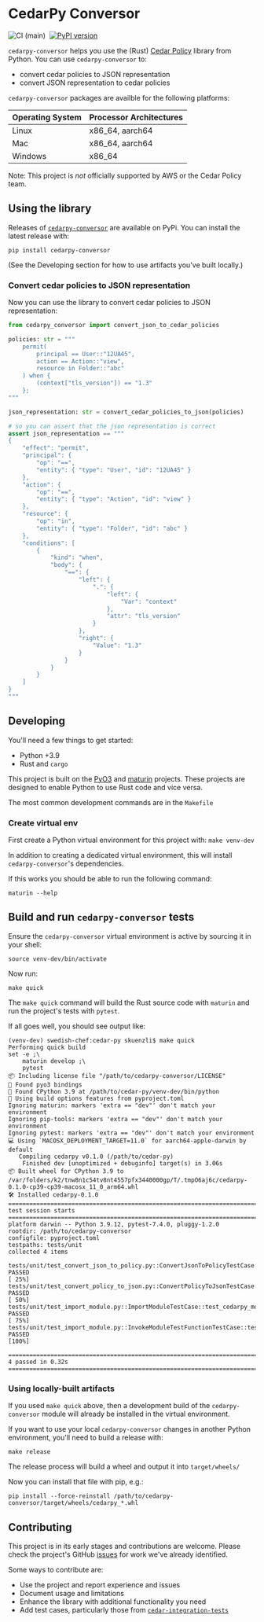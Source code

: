 # CedarPy Conversor
![CI (main)](https://github.com/totvscloud-seginf/cedarpy-conversor/actions/workflows/CI.yml/badge.svg?branch=main)
&nbsp;[![PyPI version](https://badge.fury.io/py/cedarpy-conversor.svg)](https://badge.fury.io/py/cedarpy-conversor)

`cedarpy-conversor` helps you use the (Rust) [Cedar Policy](https://github.com/cedar-policy/cedar/tree/main) library from Python. You can use `cedarpy-conversor` to:
* convert cedar policies to JSON representation
* convert JSON representation to cedar policies

`cedarpy-conversor` packages are availble for the following platforms:
<table>
<thead><tr><th>Operating System</th><th>Processor Architectures</th></tr></thead>
<tbody>
    <tr><td>Linux</td><td>x86_64, aarch64</td></tr>
    <tr><td>Mac</td><td>x86_64, aarch64</td></tr>
    <tr><td>Windows</td><td>x86_64</td></tr>
</tbody>
</table>

Note: This project is _not_ officially supported by AWS or the Cedar Policy team.

## Using the library
Releases of [`cedarpy-conversor`](https://pypi.org/project/cedarpy-conversor/) are available on PyPi.  You can install the latest release with:
```shell
pip install cedarpy-conversor
```

(See the Developing section for how to use artifacts you've built locally.)

### Convert cedar policies to JSON representation
Now you can use the library to convert cedar policies to JSON representation:
```python
from cedarpy_conversor import convert_json_to_cedar_policies

policies: str = """
    permit(
        principal == User::"12UA45",
        action == Action::"view",
        resource in Folder::"abc"
    ) when {
        (context["tls_version"]) == "1.3"
    };
"""

json_representation: str = convert_cedar_policies_to_json(policies)

# so you can assert that the json representation is correct
assert json_representation == """
{
    "effect": "permit",
    "principal": {
        "op": "==",
        "entity": { "type": "User", "id": "12UA45" }
    },
    "action": {
        "op": "==",
        "entity": { "type": "Action", "id": "view" }
    },
    "resource": {
        "op": "in",
        "entity": { "type": "Folder", "id": "abc" }
    },
    "conditions": [
        {
            "kind": "when",
            "body": {
                "==": {
                    "left": {
                        ".": {
                            "left": {
                                "Var": "context"
                            },
                            "attr": "tls_version"
                        }
                    },
                    "right": {
                        "Value": "1.3"
                    }
                }
            }
        }
    ]
}
"""
```

## Developing


You'll need a few things to get started:

* Python +3.9
* Rust and `cargo`

This project is built on the [PyO3](https://docs.rs/pyo3/latest/pyo3/index.html) and [maturin](https://www.maturin.rs/index.html) projects.  These projects are designed to enable Python to use Rust code and vice versa.

The most common development commands are in the `Makefile`

### Create virtual env

First create a Python virtual environment for this project with:
`make venv-dev`

In addition to creating a dedicated virtual environment, this will install `cedarpy-conversor`'s dependencies.

If this works you should be able to run the following command:
``` shell
maturin --help
```

## Build and run `cedarpy-conversor` tests

Ensure the `cedarpy-conversor` virtual environment is active by sourcing it in your shell:

```shell
source venv-dev/bin/activate
```

Now run:
```shell
make quick
```

The `make quick` command will build the Rust source code with `maturin` and run the project's tests with `pytest`.

If all goes well, you should see output like:
```shell
(venv-dev) swedish-chef:cedar-py skuenzli$ make quick
Performing quick build
set -e ;\
	maturin develop ;\
	pytest
📦 Including license file "/path/to/cedarpy-conversor/LICENSE"
🔗 Found pyo3 bindings
🐍 Found CPython 3.9 at /path/to/cedar-py/venv-dev/bin/python
📡 Using build options features from pyproject.toml
Ignoring maturin: markers 'extra == "dev"' don't match your environment
Ignoring pip-tools: markers 'extra == "dev"' don't match your environment
Ignoring pytest: markers 'extra == "dev"' don't match your environment
💻 Using `MACOSX_DEPLOYMENT_TARGET=11.0` for aarch64-apple-darwin by default
   Compiling cedarpy v0.1.0 (/path/to/cedar-py)
    Finished dev [unoptimized + debuginfo] target(s) in 3.06s
📦 Built wheel for CPython 3.9 to /var/folders/k2/tnw8n1c54tv8nt4557pfx3440000gp/T/.tmpO6aj6c/cedarpy-0.1.0-cp39-cp39-macosx_11_0_arm64.whl
🛠 Installed cedarpy-0.1.0
================================================================================================ test session starts ================================================================================================
platform darwin -- Python 3.9.12, pytest-7.4.0, pluggy-1.2.0
rootdir: /path/to/cedarpy-conversor
configfile: pyproject.toml
testpaths: tests/unit
collected 4 items

tests/unit/test_convert_json_to_policy.py::ConvertJsonToPolicyTestCase::test_policy_json_to_cedar PASSED                                                                               [ 25%]
tests/unit/test_convert_policy_to_json.py::ConvertPolicyToJsonTestCase::test_policy_json_to_cedar PASSED                                                                               [ 50%] 
tests/unit/test_import_module.py::ImportModuleTestCase::test_cedarpy_module_imports PASSED                                                                                             [ 75%] 
tests/unit/test_import_module.py::InvokeModuleTestFunctionTestCase::test_invoke_echo PASSED                                                                                            [100%] 

================================================================================================ 4 passed in 0.32s =================================================================================================
```

### Using locally-built artifacts

If you used `make quick` above, then a development build of the `cedarpy-conversor` module will already be installed in the virtual environment. 

If you want to use your local `cedarpy-conversor` changes in another Python environment, you'll need to build a release with:

```shell
make release
```

The release process will build a wheel and output it into `target/wheels/`

Now you can install that file with pip, e.g.:
```shell
pip install --force-reinstall /path/to/cedarpy-conversor/target/wheels/cedarpy_*.whl
```


## Contributing

This project is in its early stages and contributions are welcome. Please check the project's GitHub [issues](https://github.com/totvscloud-seginf/cedarpy-conversor/issues) for work we've already identified.

Some ways to contribute are:
* Use the project and report experience and issues
* Document usage and limitations
* Enhance the library with additional functionality you need
* Add test cases, particularly those from [`cedar-integration-tests`](https://github.com/totvscloud-seginf/cedarpy-conversor/issues/3)